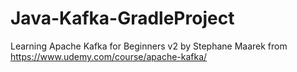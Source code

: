 # Java-Kafka-GradleProject

Learning Apache Kafka for Beginners v2 by Stephane Maarek from 
https://www.udemy.com/course/apache-kafka/

